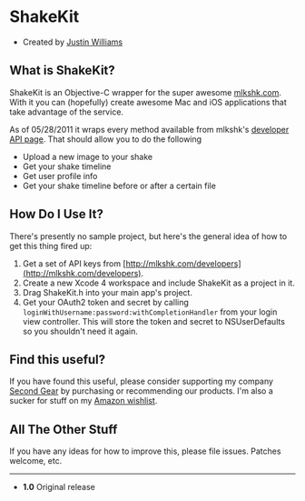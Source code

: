 ShakeKit
=========================

* Created by [Justin Williams](http://carpeaqua.com)

What is ShakeKit?
-------------------------

ShakeKit is an Objective-C wrapper for the super awesome [mlkshk.com](http://mlkshk.com).  With it you can (hopefully) create awesome Mac and iOS applications that take advantage of the service.

As of 05/28/2011 it wraps every method available from mlkshk's [developer API page](http://mlkshk.com/developers).  That should allow you to do the following

* Upload a new image to your shake
* Get your shake timeline
* Get user profile info
* Get your shake timeline before or after a certain file

How Do I Use It?
-------------------------

There's presently no sample project, but here's the general idea of how to get this thing fired up:

1. Get a set of API keys from [http://mlkshk.com/developers](http://mlkshk.com/developers).
2. Create a new Xcode 4 workspace and include ShakeKit as a project in it.
3. Drag ShakeKit.h into your main app's project.
4. Get your OAuth2 token and secret by calling `loginWithUsername:password:withCompletionHandler` from your login view controller.   This will store the token and secret to NSUserDefaults so you shouldn't need it again.  


Find this useful?
-------------------------

If you have found this useful, please consider supporting my company [Second Gear](http://www.secondgearsoftware.com/) by purchasing or recommending our products.  I'm also a sucker for stuff on my [Amazon wishlist](http://amzn.com/w/97E89VZWC7HT).

All The Other Stuff
-------------------------

If you have any ideas for how to improve this, please file issues.  Patches welcome, etc.

---------------------------------------

* **1.0** Original release